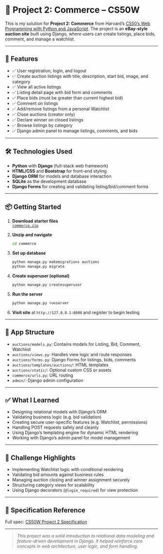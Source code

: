 # 🧠 Project 2: Commerce – CS50W

This is my solution for **Project 2: Commerce** from Harvard’s [CS50’s Web Programming with Python and JavaScript](https://cs50.harvard.edu/web/). The project is an **eBay-style auction site** built using Django, where users can create listings, place bids, comment, and manage a watchlist.

---

## 🚀 Features

- ✅ User registration, login, and logout
- ✅ Create auction listings with title, description, start bid, image, and category
- ✅ View all active listings
- ✅ Listing detail page with bid form and comments
- ✅ Place bids (must be greater than current highest bid)
- ✅ Comment on listings
- ✅ Add/remove listings from a personal Watchlist
- ✅ Close auctions (creator only)
- ✅ Declare winner on closed listings
- ✅ Browse listings by category
- ✅ Django admin panel to manage listings, comments, and bids

---

## 🛠️ Technologies Used

- **Python** with **Django** (full-stack web framework)
- **HTML/CSS** and **Bootstrap** for front-end styling
- **Django ORM** for models and database interaction
- **SQLite** as the development database
- **Django Forms** for creating and validating listing/bid/comment forms

---

## 📦 Getting Started

1. **Download starter files**  
   [`commerce.zip`](https://cdn.cs50.net/web/2020/spring/projects/2/commerce.zip)

2. **Unzip and navigate**  
   ```bash
   cd commerce
   ```

3. **Set up database**  
   ```bash
   python manage.py makemigrations auctions
   python manage.py migrate
   ```

4. **Create superuser (optional)**  
   ```bash
   python manage.py createsuperuser
   ```

5. **Run the server**  
   ```bash
   python manage.py runserver
   ```

6. **Visit site** at `http://127.0.0.1:8000` and register to begin testing

---

## 📁 App Structure

- `auctions/models.py`: Contains models for Listing, Bid, Comment, Watchlist
- `auctions/views.py`: Handles view logic and route responses
- `auctions/forms.py`: Django Forms for listings, bids, comments
- `auctions/templates/auctions/`: HTML templates
- `auctions/static/`: Optional custom CSS or assets
- `commerce/urls.py`: URL routing
- `admin/`: Django admin configuration

---

## ✅ What I Learned

- Designing relational models with Django’s ORM
- Validating business logic (e.g. bid validation)
- Creating secure user-specific features (e.g. Watchlist, permissions)
- Handling POST requests safely and cleanly
- Using Django’s templating engine for dynamic HTML rendering
- Working with Django’s admin panel for model management

---

## 🧠 Challenge Highlights

- Implementing Watchlist logic with conditional rendering
- Validating bid amounts against business rules
- Managing auction closing and winner assignment securely
- Structuring category views for scalability
- Using Django decorators (`@login_required`) for view protection

---

## 📌 Specification Reference

Full spec: [CS50W Project 2 Specification](https://cs50.harvard.edu/web/2020/projects/2/commerce/)

---

> _This project was a solid introduction to relational data modeling and feature-driven development in Django. It helped reinforce core concepts in web architecture, user logic, and form handling._
